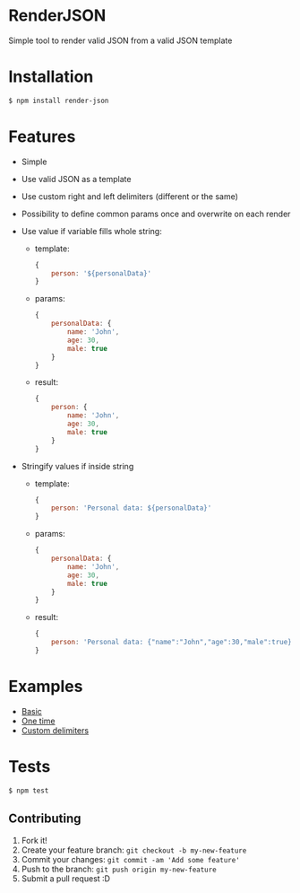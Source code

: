 # RenderJSON

Simple tool to render valid JSON from a valid JSON template

# Installation

```sh
$ npm install render-json
```

# Features

* Simple
* Use valid JSON as a template
* Use custom right and left delimiters (different or the same)
* Possibility to define common params once and overwrite on each render
* Use value if variable fills whole string:
    * template:
    
        ```javascript
        {
            person: '${personalData}'
        }
        ```
        
    * params:
    
        ```javascript
        {
            personalData: {
                name: 'John',
                age: 30,
                male: true
            }
        }
        ```
        
    * result:
    
        ```javascript
        {
            person: {
                name: 'John',
                age: 30,
                male: true
            }
        }
        ```
        
* Stringify values if inside string
    * template:
    
        ```javascript
        {
            person: 'Personal data: ${personalData}'
        }
        ```
        
    * params:
    
        ```javascript
        {
            personalData: {
                name: 'John',
                age: 30,
                male: true
            }
        }
        ```
        
    * result:
    
        ```javascript
        {
            person: 'Personal data: {"name":"John","age":30,"male":true}'
        }
        ```

# Examples

* [Basic](examples/basic)
* [One time](examples/one-time)
* [Custom delimiters](examples/custom-delimiters)


# Tests

```sh
$ npm test
```

## Contributing

1. Fork it!
2. Create your feature branch: `git checkout -b my-new-feature`
3. Commit your changes: `git commit -am 'Add some feature'`
4. Push to the branch: `git push origin my-new-feature`
5. Submit a pull request :D
